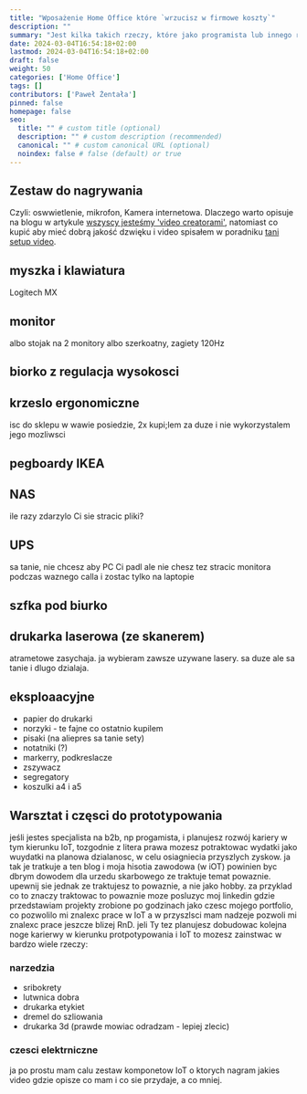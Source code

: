 ```yaml
---
title: "Wposażenie Home Office które `wrzucisz w firmowe koszty`"
description: ""
summary: "Jest kilka takich rzeczy, które jako programista lub innego rodzaju pracownik zdalny, warto kupić `na firmę`. Jeśli zastanwiasz się co wrzucić w koszty lub na co wydać budżet na urządzenie domowego biura - mam dla Ciebie kilka pomysłów. Zapraszam. "
date: 2024-03-04T16:54:18+02:00
lastmod: 2024-03-04T16:54:18+02:00
draft: false
weight: 50
categories: ['Home Office']
tags: []
contributors: ['Paweł Żentała']
pinned: false
homepage: false
seo:
  title: "" # custom title (optional)
  description: "" # custom description (recommended)
  canonical: "" # custom canonical URL (optional)
  noindex: false # false (default) or true
---
```


## Zestaw do nagrywania

Czyli: oswwietlenie, mikrofon, Kamera internetowa. Dlaczego warto opisuje na blogu w  artykule [wszyscy jesteśmy 'video creatorami'](http://localhost:1313/blog/na-zdalnym-wszyscy-jeste%C5%9Bmy-video-creatorami/), natomiast co kupić aby mieć dobrą jakość dzwięku i video spisałem w poradniku [tani setup video](/tutorials/tani-setup-video/).

## myszka i klawiatura
Logitech MX

## monitor
albo stojak na 2 monitory albo
szerkoatny, zagiety 120Hz

## biorko z regulacja wysokosci

## krzeslo ergonomiczne
isc do sklepu w wawie posiedzie, 2x kupi;lem za duze i nie wykorzystalem jego mozliwsci

## pegboardy IKEA

## NAS
ile razy zdarzylo Ci sie stracic pliki?

## UPS
sa tanie, nie chcesz aby PC Ci padl ale nie chesz tez stracic monitora podczas waznego calla i zostac tylko na laptopie

## szfka pod biurko

## drukarka laserowa (ze skanerem)
atrametowe zasychaja. ja wybieram zawsze uzywane lasery. sa duze ale sa tanie i dlugo dzialaja.

## eksploaacyjne
- papier do drukarki
- norzyki - te fajne co ostatnio kupilem
- pisaki (na aliepres sa tanie sety)
- notatniki (?)
- markerry, podkreslacze
- zszywacz
- segregatory
- koszulki a4 i a5

## Warsztat i częsci do prototypowania
jeśli jestes specjalista na b2b, np progamista, i planujesz rozwój kariery w tym kierunku IoT, tozgodnie z litera prawa  mozesz potraktowac wydatki jako wuydatki na planowa dzialanosc, w celu osiagniecia przyszlych zyskow. ja tak je tratkuje a ten blog i moja hisotia zawodowa (w iOT) powinien byc dbrym dowodem dla urzedu skarbowego ze traktuje temat powaznie. upewnij sie jednak ze traktujesz to powaznie, a nie jako hobby. za przyklad co to znaczy traktowac to powaznie moze posluzyc moj linkedin gdzie przedstawiam projekty zrobione po godzinach jako czesc mojego portfolio, co pozwolilo mi znalexc prace w IoT a w przyszlsci mam nadzeje pozwoli mi znalexc prace jeszcze blizej RnD. jeli Ty tez planujesz dobudowac kolejna noge karierwy w kierunku protpotypowania i IoT to mozesz zainstwac w bardzo wiele rzeczy:

### narzedzia
* sribokrety
* lutwnica dobra
* drukarka etykiet
* dremel do szliowania
* drukarka 3d (prawde mowiac odradzam - lepiej zlecic)

### czesci elektrniczne
ja po prostu mam calu zestaw komponetow IoT o ktorych nagram jakies video gdzie opisze co mam i co sie przydaje, a co mniej.
